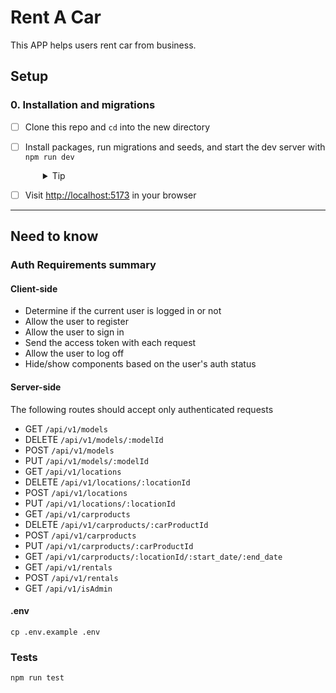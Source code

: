 # Rent A Car

This APP helps users rent car from business.

## Setup

### 0. Installation and migrations

- [ ] Clone this repo and `cd` into the new directory
- [ ] Install packages, run migrations and seeds, and start the dev server with `npm run dev`
  <details style="padding-left: 2em">
    <summary>Tip</summary>

  Commands:

  ```sh
  npm install
  npm run knex migrate:latest
  npm run knex seed:run
  npm run dev
  ```

  </details>

- [ ] Visit [http://localhost:5173](http://localhost:5173) in your browser

---

## Need to know

### Auth Requirements summary

#### **Client-side**

- Determine if the current user is logged in or not
- Allow the user to register
- Allow the user to sign in
- Send the access token with each request
- Allow the user to log off
- Hide/show components based on the user's auth status

#### **Server-side**

The following routes should accept only authenticated requests

- GET `/api/v1/models`
- DELETE `/api/v1/models/:modelId`
- POST `/api/v1/models`
- PUT `/api/v1/models/:modelId`
- GET `/api/v1/locations`
- DELETE `/api/v1/locations/:locationId`
- POST `/api/v1/locations`
- PUT `/api/v1/locations/:locationId`
- GET `/api/v1/carproducts`
- DELETE `/api/v1/carproducts/:carProductId`
- POST `/api/v1/carproducts`
- PUT `/api/v1/carproducts/:carProductId`
- GET `/api/v1/carproducts/:locationId/:start_date/:end_date`
- GET `/api/v1/rentals`
- POST `/api/v1/rentals`
- GET `/api/v1/isAdmin`
  <br />

#### .env

```
cp .env.example .env
```

### Tests

```
npm run test
```
